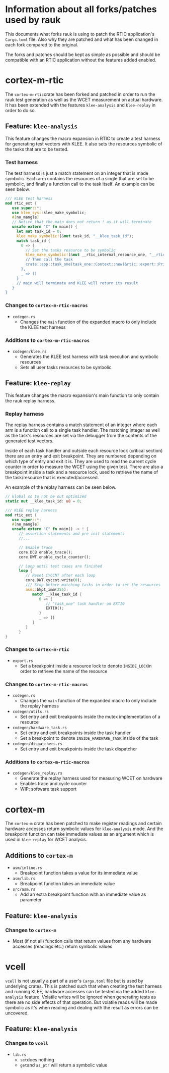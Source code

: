 # Information about all forks/patches used by rauk
This documents what forks rauk is using to patch the RTIC application's `Cargo.toml` file. 
Also why they are patched and what has been changed in each fork compared to the original.

The forks and patches should be kept as simple as possible and should be compatible with an RTIC application without
the features added enabled.

# cortex-m-rtic
The `cortex-m-rtic`crate has been forked and patched in order to run the rauk test generation as well as the WCET measurement on actual hardware.
It has been extended with the features `klee-analysis` and `klee-replay` in order to do so.

## Feature: `klee-analysis`
This feature changes the macro expansion in RTIC to create a test harness for generating test vectors with KLEE. It also sets the resources symbolic of the tasks
that are to be tested.

### Test harness
The test harness is just a match statement on an integer that is made symbolic. Each arm contains the resources of a single that are set to be symbolic, 
and finally a function call to the task itself. An example can be seen below.

```rust
/// KLEE test harness
mod rtic_ext {
   use super::*;
   use klee_sys::klee_make_symbolic;
   #[no_mangle]
   // Notice that the main does not return ! as it will terminate
   unsafe extern "C" fn main() {
     let mut task_id = 0;
     klee_make_symbolic!(&mut task_id, "__klee_task_id");
     match task_id {
       0 => {
         // Set the tasks resource to be symbolic
         klee_make_symbolic!(&mut __rtic_internal_resource_one, "__rtic_internal_resource_one);
         // Then call the task
         crate::app::task_one(task_one::Context::new(&rtic::export::Priority::new(1)));
       },
       _ => ()
     }
     // main will terminate and KLEE will return its result
   }
} 
```

### Changes to `cortex-m-rtic-macros`
* `codegen.rs`
  * Changes the `main` function of the expanded macro to only include the KLEE test harness 

### Additions to `cortex-m-rtic-macros`
* `codegen/klee.rs`
  * Generates the KLEE test harness with task execution and symbolic resources
  * Sets all user tasks resources to be symbolic


## Feature: `klee-replay`
This feature changes the macro expansion's main function to only contain the rauk replay harness. 

### Replay harness
The replay harness contains a match statement of an integer
where each arm is a function call to a single task handler. The matching integer as well as the task's resources are set via the debugger from the contents of the 
generated test vectors.

Inside of each task handler and outside each resource lock (critical section) there are an entry and exit breakpoint. They are numbered depending on which type of entry and exit it is. They are used to read the current cycle counter in order to measure the WCET using the given test. There are also a breakpoint inside a task
and a resource lock, used to retrieve the name of the task/resource that is executed/accessed.

An example of the replay harness can be seen below.
```rust
// Global so to not be out optimized
static mut __klee_task_id: u8 = 0;

/// KLEE replay harness
mod rtic_ext {
   use super::*;
   #[no_mangle]  
   unsafe extern "C" fn main() -> ! {
      // assertion statements and pre init statements
      //...

      // Enable trace
      core.DCB.enable_trace();
      core.DWT.enable_cycle_counter();

      // Loop until test cases are finished
      loop {
         // Reset CYCCNT after each loop 
         core.DWT.cyccnt.write(0);
         /// Stop before matching tasks in order to set the resources 
         asm::bkpt_imm(255);
            match __klee_task_id {
               0 => {
                  // "task_one" task handler on EXTI0
                  EXTI0();
               }
               _ => ()
            }
         }
      }
}
```

### Changes to `cortex-m-rtic`
* `export.rs`
  * Set a breakpoint inside a resource lock to denote `INSIDE_LOCK`in order to retrieve the name of the resource

### Changes to `cortex-m-rtic-macros`
* `codegen.rs`
  * Changes the `main` function of the expanded macro to only include the replay harness
* `codegen/utils.rs`
  * Set entry and exit breakpoints inside the mutex implementation of a resource
* `codegen/hardware_task.rs`
  * Set entry and exit breakpoints inside the task handler
  * Set a breakpoint to denote `INSIDE_HARDWARE_TASK` inside of the task 
* `codegen/dispatchers.rs`
  * Set entry and exit breakpoints inside the task dispatcher

### Additions to `cortex-m-rtic-macros`
* `codegen/klee_replay.rs`
  * Generate the replay harness used for measuring WCET on hardware
  * Enables trace and cycle counter
  * WIP: software task support

# cortex-m
The `cortex-m` crate has been patched to make register readings and certain hardware accesses return symbolic values for `klee-analysis` mode.
And the breakpoint function can take immediate values as an argument which is used in `klee-replay` for WCET analysis.

## Additions to `cortex-m`
* `asm/inline.rs`
  * Breakpoint function takes a value for its immediate value
* `asm/lib.rs`
  * Breakpoint function takes an immediate value
* `src/asm.rs`
  * Add an extra breakpoint function with an immediate value as parameter

## Feature: `klee-analysis`
### Changes to `cortex-m`
* Most (if not all) function calls that return values from any hardware accesses (readings etc.) return symbolic values

# vcell
`vcell` is not usually a part of a user's `Cargo.toml` file but is used by underlying crates. This is patched such that when creating the test harness and
running KLEE, hardware accesses can be tested via the added `klee-analysis` feature. Volatile writes will be ignored when generating tests as there are no side effects of that operation. But volatile reads will be made symbolic as it's when reading and dealing with the result as errors can be uncovered.

## Feature: `klee-analysis`
### Changes to `vcell`
* `lib.rs`
  * `set`does nothing
  * `get`and `as_ptr` will return a symbolic value
